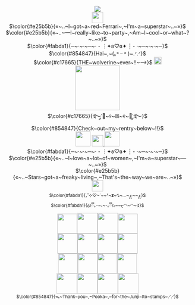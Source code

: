 <p align="center">
 <a href="https://visitcount.itsvg.in">
  <img src="https://visitcount.itsvg.in/api?id=LuvUrGutz&label=%CB%86%F0%90%83%B7%CB%86&color=10&icon=7&pretty=false" /> <br />
</a>
 <img src="https://file.garden/Zlo7whFY2AfQROME/Tumblr_l_206283575022602.jpg" "width="" height="30"> <br />
  $\color{#e25b5b}{«~..~I~got~a~red~Ferrari~,~I'm~a~superstar~..~»}$<br /> 
 $\color{#e25b5b}{«~..~—I~really~like~to~party~,~Am~I~cool~or~what~?~..~»}$ <br /> 
 $\color{#fabda1}{─~·~·~─~·・┆✦ʚ♡ɞ✦ ┆・·~─~·~·~─}$<br />
 $\color{#854847}{Hai~,~(｡˃ ᵕ ˂ )~.ᐟ.ᐟ}$ <br />
$\color{#c17665}{THE~wolverine~ever~!!~—>}$ <a href="https://github.com/WheresTheExit"><img src="https://files.catbox.moe/60hbmn.gif" "width="" height=20" > </a> <br />
<img src="https://file.garden/Zlo7whFY2AfQROME/20240910_060339.jpg" "width="" height="120"> <br />
  $\color{#c17665}{࿐༘་🐺~୨~ꕤ~୧~🐇་༘࿐}$ <br />
  $\color{#854847}{Check~out~my~rentry~below~!!}$<br />
<img src="https://file.garden/Zlo7whFY2AfQROME/Argenti%201.png" "width="" height="40"> <a href="https://rentry.co/LuvUrBlood"><img src="https://file.garden/Zlo7whFY2AfQROME/Tumblr_l_4374811607490.gif" "width="" height=30" > </a> <img src="https://file.garden/Zlo7whFY2AfQROME/Argenti%201.png" "width="" height="40"> <br />
  $\color{#fabda1}{─~·~·~─~·・┆✦ʚ♡ɞ✦ ┆・·~─~·~·~─}$<br />
  $\color{#e25b5b}{«~..~I~love~a~lot~of~women~,~I'm~a~superstar~—~..~»}$ <br /> 
 $\color{#e25b5b}{«~..~Stars~got~a~freaky~living~,~That's~the~way~we~are~..~»}$<br />
 <img src="https://file.garden/Zlo7whFY2AfQROME/Tumblr_l_206285126638910.jpg" "width="" height="30"> <br />
<sub/> $\color{#fabda1}{₊˚⊹♡~`~~ᶻ~𝘇~𐰁~...~႔~~႔}$ </sub> <br />
<sub/> $\color{#fabda1}{໒꒰ྀི｡-~˕~-｡ྀི꒱১~~ᠸ◠~◠~𐅠}$ </sub> <br />
 <img src="https://files.catbox.moe/33448i.gif" "width="" height="53"><img src="https://files.catbox.moe/9q2w18.png" "width="" height="55"><img src="https://files.catbox.moe/mgfgrv.jpg" "width="" height="55"><img src="https://files.catbox.moe/wfxvbx.gif" "width="" height="53"> <br />
 <img src="https://files.catbox.moe/2qo1ye.jpg" "width="" height="54"><img src="https://files.catbox.moe/bedq7w.png" "width="" height="54"><img src="https://files.catbox.moe/i6jrbi.png" "width="" height="54"><img src="https://files.catbox.moe/xbu5dw.png" "width="" height="54"> <br />
 <img src="https://files.catbox.moe/nh4qhx.gif" "width="" height="53"><img src="https://files.catbox.moe/i7i9v1.gif" "width="" height="53"><img src="https://files.catbox.moe/nxjhm9.gif" "width="" height="53"><img src="https://files.catbox.moe/0hqtqu.gif" "width="" height="53"> <br />
 <img src="https://files.catbox.moe/b1r2f6.jpg" "width="" height="55"><img src="https://files.catbox.moe/zjg7li.jpg" "width="" height="55"><img src="https://files.catbox.moe/tb0e5q.jpg" "width="" height="55"><img src="https://files.catbox.moe/mqrwyr.jpg" "width="" height="55"> <br  />
 <sub/> $\color{#854847}{ᯓ~Thank~you~,~Pooka~,~for~the~Junji~Ito~stamps~.ᐟ.ᐟ}$</sub> <br />
</div>
